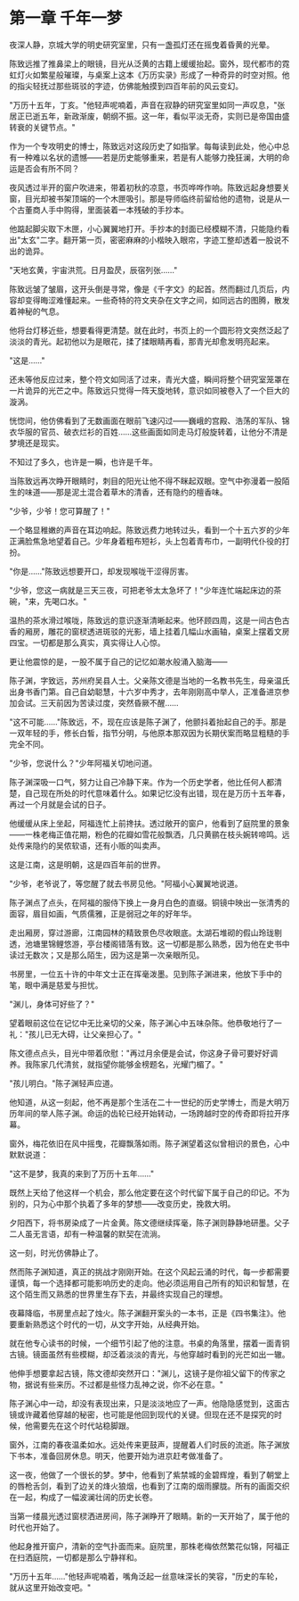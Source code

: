 # 第一章 千年一梦

夜深人静，京城大学的明史研究室里，只有一盏孤灯还在摇曳着昏黄的光晕。

陈致远推了推鼻梁上的眼镜，目光从泛黄的古籍上缓缓抬起。窗外，现代都市的霓虹灯火如繁星般璀璨，与桌案上这本《万历实录》形成了一种奇异的时空对照。他的指尖轻抚过那些斑驳的字迹，仿佛能触摸到四百年前的风云变幻。

"万历十五年，丁亥。"他轻声呢喃着，声音在寂静的研究室里如同一声叹息，"张居正已逝五年，新政渐废，朝纲不振。这一年，看似平淡无奇，实则已是帝国由盛转衰的关键节点。"

作为一个专攻明史的博士，陈致远对这段历史了如指掌。每每读到此处，他心中总有一种难以名状的遗憾——若是历史能够重来，若是有人能够力挽狂澜，大明的命运是否会有所不同？

夜风透过半开的窗户吹进来，带着初秋的凉意，书页哗哗作响。陈致远起身想要关窗，目光却被书架顶端的一个木匣吸引。那是导师临终前留给他的遗物，说是从一个古董商人手中购得，里面装着一本残破的手抄本。

他踮起脚尖取下木匣，小心翼翼地打开。手抄本的封面已经模糊不清，只能隐约看出"太玄"二字。翻开第一页，密密麻麻的小楷映入眼帘，字迹工整却透着一股说不出的诡异。

"天地玄黄，宇宙洪荒。日月盈昃，辰宿列张……"

陈致远皱了皱眉，这开头倒是寻常，像是《千字文》的起首。然而翻过几页后，内容却变得晦涩难懂起来。一些奇特的符文夹杂在文字之间，如同远古的图腾，散发着神秘的气息。

他将台灯移近些，想要看得更清楚。就在此时，书页上的一个圆形符文突然泛起了淡淡的青光。起初他以为是眼花，揉了揉眼睛再看，那青光却愈发明亮起来。

"这是……"

还未等他反应过来，整个符文如同活了过来，青光大盛，瞬间将整个研究室笼罩在一片诡异的光芒之中。陈致远只觉得一阵天旋地转，意识如同被卷入了一个巨大的漩涡。

恍惚间，他仿佛看到了无数画面在眼前飞速闪过——巍峨的宫殿、浩荡的军队、锦衣华服的官员、破衣烂衫的百姓……这些画面如同走马灯般旋转着，让他分不清是梦境还是现实。

不知过了多久，也许是一瞬，也许是千年。

当陈致远再次睁开眼睛时，刺目的阳光让他不得不眯起双眼。空气中弥漫着一股陌生的味道——那是泥土混合着草木的清香，还有隐约的檀香味。

"少爷，少爷！您可算醒了！"

一个略显稚嫩的声音在耳边响起。陈致远费力地转过头，看到一个十五六岁的少年正满脸焦急地望着自己。少年身着粗布短衫，头上包着青布巾，一副明代仆役的打扮。

"你是……"陈致远想要开口，却发现喉咙干涩得厉害。

"少爷，您这一病就是三天三夜，可把老爷太太急坏了！"少年连忙端起床边的茶碗，"来，先喝口水。"

温热的茶水滑过喉咙，陈致远的意识逐渐清晰起来。他环顾四周，这是一间古色古香的厢房，雕花的窗棂透进斑驳的光影，墙上挂着几幅山水画轴，桌案上摆着文房四宝。一切都是那么真实，真实得让人心惊。

更让他震惊的是，一股不属于自己的记忆如潮水般涌入脑海——

陈子渊，字致远，苏州府吴县人士。父亲陈文德是当地的一名教书先生，母亲温氏出身书香门第。自己自幼聪慧，十六岁中秀才，去年刚刚高中举人，正准备进京参加会试。三天前因为苦读过度，突然昏厥不醒……

"这不可能……"陈致远，不，现在应该是陈子渊了，他颤抖着抬起自己的手。那是一双年轻的手，修长白皙，指节分明，与他原本那双因为长期伏案而略显粗糙的手完全不同。

"少爷，您说什么？"少年阿福关切地问道。

陈子渊深吸一口气，努力让自己冷静下来。作为一个历史学者，他比任何人都清楚，自己现在所处的时代意味着什么。如果记忆没有出错，现在是万历十五年春，再过一个月就是会试的日子。

他缓缓从床上坐起，阿福连忙上前搀扶。透过敞开的窗户，他看到了庭院里的景象——一株老梅正值花期，粉色的花瓣如雪花般飘洒，几只黄鹂在枝头婉转啼鸣。远处传来隐约的吴侬软语，还有小贩的叫卖声。

这是江南，这是明朝，这是四百年前的世界。

"少爷，老爷说了，等您醒了就去书房见他。"阿福小心翼翼地说道。

陈子渊点了点头，在阿福的服侍下换上一身月白色的直缀。铜镜中映出一张清秀的面容，眉目如画，气质儒雅，正是弱冠之年的好年华。

走出厢房，穿过游廊，江南园林的精致景色尽收眼底。太湖石堆砌的假山玲珑剔透，池塘里锦鲤悠游，亭台楼阁错落有致。这一切都是那么熟悉，因为他在史书中读过无数次；又是那么陌生，因为这是第一次亲眼所见。

书房里，一位五十许的中年文士正在挥毫泼墨。见到陈子渊进来，他放下手中的笔，眼中满是慈爱与担忧。

"渊儿，身体可好些了？"

望着眼前这位在记忆中无比亲切的父亲，陈子渊心中五味杂陈。他恭敬地行了一礼："孩儿已无大碍，让父亲担心了。"

陈文德点点头，目光中带着欣慰："再过月余便是会试，你这身子骨可要好好调养。我陈家几代清贫，就指望你能够金榜题名，光耀门楣了。"

"孩儿明白。"陈子渊轻声应道。

他知道，从这一刻起，他不再是那个生活在二十一世纪的历史学博士，而是大明万历年间的举人陈子渊。命运的齿轮已经开始转动，一场跨越时空的传奇即将拉开序幕。

窗外，梅花依旧在风中摇曳，花瓣飘落如雨。陈子渊望着这似曾相识的景色，心中默默说道：

"这不是梦，我真的来到了万历十五年……"

既然上天给了他这样一个机会，那么他定要在这个时代留下属于自己的印记。不为别的，只为心中那个执着了多年的梦想——改变历史，挽救大明。

夕阳西下，将书房染成了一片金黄。陈文德继续挥毫，陈子渊则静静地研墨。父子二人虽无言语，却有一种温馨的默契在流淌。

这一刻，时光仿佛静止了。

然而陈子渊知道，真正的挑战才刚刚开始。在这个风起云涌的时代，每一步都需要谨慎，每一个选择都可能影响历史的走向。他必须运用自己所有的知识和智慧，在这个陌生而又熟悉的世界里生存下去，并最终实现自己的理想。

夜幕降临，书房里点起了烛火。陈子渊翻开案头的一本书，正是《四书集注》。他要重新熟悉这个时代的一切，从文字开始，从经典开始。

就在他专心读书的时候，一个细节引起了他的注意。书桌的角落里，摆着一面青铜古镜。镜面虽然有些模糊，却泛着淡淡的青光，与他穿越时看到的光芒如出一辙。

他伸手想要拿起古镜，陈文德却突然开口："渊儿，这镜子是你祖父留下的传家之物，据说有些来历。不过都是些怪力乱神之说，你不必在意。"

陈子渊心中一动，却没有表现出来，只是淡淡地应了一声。他隐隐感觉到，这面古镜或许藏着他穿越的秘密，也可能是他回到现代的关键。但现在还不是探究的时候，他需要先在这个时代站稳脚跟。

窗外，江南的春夜温柔如水。远处传来更鼓声，提醒着人们时辰的流逝。陈子渊放下书本，准备回房休息。明天，他要开始为进京赶考做准备了。

这一夜，他做了一个很长的梦。梦中，他看到了紫禁城的金碧辉煌，看到了朝堂上的唇枪舌剑，看到了边关的烽火狼烟，也看到了江南的烟雨朦胧。所有的画面交织在一起，构成了一幅波澜壮阔的历史长卷。

当第一缕晨光透过窗棂洒进房间，陈子渊睁开了眼睛。新的一天开始了，属于他的时代也开始了。

他起身推开窗户，清新的空气扑面而来。庭院里，那株老梅依然繁花似锦，阿福正在扫洒庭院，一切都是那么宁静祥和。

"万历十五年……"他轻声呢喃着，嘴角泛起一丝意味深长的笑容，"历史的车轮，就从这里开始改变吧。"